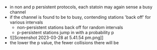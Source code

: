 
- in non and p persistent protocols, each statoin may again sense a busy channel 
- if the channel is found to be to busy, contending stations 'back off' for various intervals
	- non-persistent stations back off for random intervals 
	- p-persistent stations jump in with a probability p
- ![[Screenshot 2023-03-28 at 5.41.54 pm.png]]
- the lower the p value, the fewer collisions there will be 